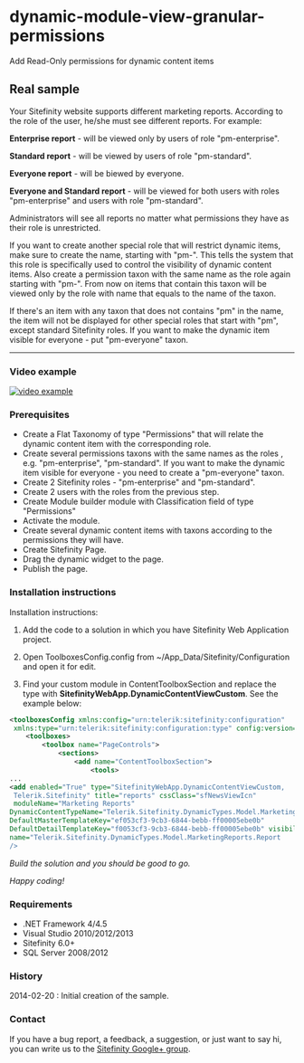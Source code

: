 dynamic-module-view-granular-permissions
========================================

Add Read-Only permissions for dynamic content items

## Real sample

Your Sitefinity website supports different marketing reports. According to the role of the user, he/she must see different reports. For example:

**Enterprise report** - will be viewed only by users of role "pm-enterprise". 

**Standard report** - will be viewed by users of role "pm-standard".

**Everyone report** - will be biewed by everyone.

**Everyone and Standard report** - will be viewed for both users with roles "pm-enterprise" and users with role "pm-standard". 

Administrators will see all reports no matter what permissions they have as their role is unrestricted.

If you want to create another special role that will restrict dynamic items, make sure to create the name, starting  with "pm-". This tells the system that this role is specifically used to control the visibility of dynamic content items. Also create a permission taxon with the same name as the role again starting with "pm-". From now on items that contain this taxon will be viewed only by the role with name that equals to the name of the taxon.

If there's an item with any taxon that does not contains "pm" in the name, the item will not be displayed for other special roles that start with "pm", except standard Sitefinity roles. If you want to make the dynamic item visible for everyone - put "pm-everyone" taxon.

------

### Video example
 
[![video example](http://content.screencast.com/users/Veronica_Milcheva/folders/Default/media/3b2519ab-b235-4137-b1e4-fe5577cf212b/image.png)](http://www.screencast.com/t/2eTLJrMeG)


### Prerequisites

* Create a Flat Taxonomy of type "Permissions" that will relate the dynamic content item with the corresponding role. 
* Create several permissions taxons with the same names as the roles , e.g. "pm-enterprise", "pm-standard". If you want to make the dynamic item visible for everyone - you need to create a "pm-everyone" taxon. 
* Create 2 Sitefinity roles - "pm-enterprise" and "pm-standard".
* Create 2 users with the roles from the previous step.
* Create Module builder module with Classification field of type "Permissions"
* Activate the module.
* Create several dynamic content items with taxons according to the permissions they will have.
* Create Sitefinity Page.
* Drag the dynamic widget to the page.
* Publish the page. 

### Installation instructions

Installation instructions:

1. Add the code to a solution in which you have Sitefinity Web Application project.

2. Open ToolboxesConfig.config from ~/App_Data/Sitefinity/Configuration and open it for edit.

3. Find your custom module in ContentToolboxSection and replace the type with **SitefinityWebApp.DynamicContentViewCustom**. See the example below:

```xml
<toolboxesConfig xmlns:config="urn:telerik:sitefinity:configuration"
 xmlns:type="urn:telerik:sitefinity:configuration:type" config:version="6.X.XXXX.0">
	<toolboxes>
		<toolbox name="PageControls">
			<sections>
				<add name="ContentToolboxSection">
					<tools>
...
<add enabled="True" type="SitefinityWebApp.DynamicContentViewCustom,
 Telerik.Sitefinity" title="reports" cssClass="sfNewsViewIcn"
 moduleName="Marketing Reports" 
DynamicContentTypeName="Telerik.Sitefinity.DynamicTypes.Model.MarketingReports.Report" 
DefaultMasterTemplateKey="ef053cf3-9cb3-6844-bebb-ff00005ebe0b" 
DefaultDetailTemplateKey="f0053cf3-9cb3-6844-bebb-ff00005ebe0b" visibilityMode="None" 
name="Telerik.Sitefinity.DynamicTypes.Model.MarketingReports.Report
/>

```





*Build the solution and you should be good to go.*

*Happy coding!*

### Requirements

* .NET Framework 4/4.5
* Visual Studio 2010/2012/2013
* Sitefinity 6.0+
* SQL Server 2008/2012

### History

2014-02-20 : Initial creation of the sample.

### Contact

If you have a bug report, a feedback, a suggestion, or just want to say hi, you can write us to the [Sitefinity Google+ group](https://plus.google.com/communities/101682685148530961591).
